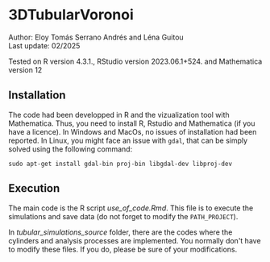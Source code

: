 
# 3DTubularVoronoi #

Author: Eloy Tomás Serrano Andrés and Léna Guitou \
Last update: 02/2025

Tested on R version 4.3.1., RStudio version 2023.06.1+524. and Mathematica version 12


## Installation ##

The code had been developped in R and the vizualization tool with Mathematica. Thus, you need to install R, Rstudio and Mathematica (if you have a licence). In Windows and MacOs, no issues of installation had been reported. In Linux, you might face an issue with ``` gdal ```, that can be simply solved using the following command:

``` sudo apt-get install gdal-bin proj-bin libgdal-dev libproj-dev ```


## Execution ##

The main code is the R script *use_of_code.Rmd*. This file is to execute the simulations and save data (do not forget to modify the ```PATH_PROJECT```).  

In *tubular_simulations_source* folder, there are the codes where the cylinders and analysis processes are implemented. You normally don't have to modify these files. If you do, please be sure of your modifications. 

